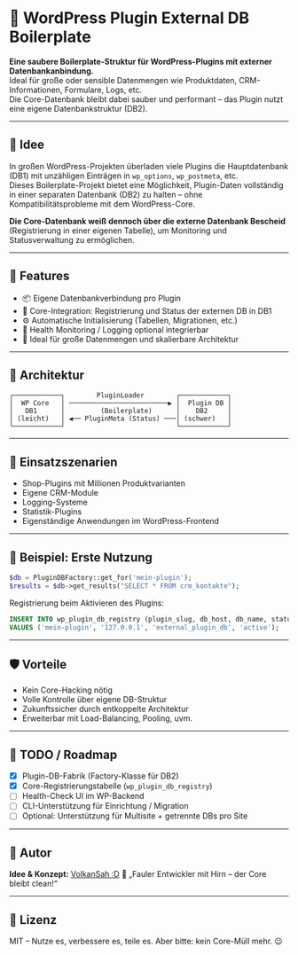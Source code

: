 # 🔌 WordPress Plugin External DB Boilerplate

**Eine saubere Boilerplate-Struktur für WordPress-Plugins mit externer Datenbankanbindung.**  
Ideal für große oder sensible Datenmengen wie Produktdaten, CRM-Informationen, Formulare, Logs, etc.  
Die Core-Datenbank bleibt dabei sauber und performant – das Plugin nutzt eine eigene Datenbankstruktur (DB2).

---

## 🧠 Idee

In großen WordPress-Projekten überladen viele Plugins die Hauptdatenbank (DB1) mit unzähligen Einträgen in `wp_options`, `wp_postmeta`, etc.  
Dieses Boilerplate-Projekt bietet eine Möglichkeit, Plugin-Daten vollständig in einer separaten Datenbank (DB2) zu halten – ohne Kompatibilitätsprobleme mit dem WordPress-Core.

**Die Core-Datenbank weiß dennoch über die externe Datenbank Bescheid** (Registrierung in einer eigenen Tabelle), um Monitoring und Statusverwaltung zu ermöglichen.

---

## 🔧 Features

- 📦 Eigene Datenbankverbindung pro Plugin
- 🔁 Core-Integration: Registrierung und Status der externen DB in DB1
- ⚙️ Automatische Initialisierung (Tabellen, Migrationen, etc.)
- 📡 Health Monitoring / Logging optional integrierbar
- 🧪 Ideal für große Datenmengen und skalierbare Architektur

---

## 📐 Architektur

```text
┌────────────┐        PluginLoader        ┌────────────┐
│  WP Core   │ ─────────────────────────▶ │  Plugin DB │
│   DB1      │         (Boilerplate)      │    DB2     │
│ (leicht)   │ ◀── PluginMeta (Status) ───│ (schwer)   │
└────────────┘                            └────────────┘
````

---

## 🚀 Einsatzszenarien

* Shop-Plugins mit Millionen Produktvarianten
* Eigene CRM-Module
* Logging-Systeme
* Statistik-Plugins
* Eigenständige Anwendungen im WordPress-Frontend

---

## 📘 Beispiel: Erste Nutzung

```php
$db = PluginDBFactory::get_for('mein-plugin');
$results = $db->get_results("SELECT * FROM crm_kontakte");
```

Registrierung beim Aktivieren des Plugins:

```sql
INSERT INTO wp_plugin_db_registry (plugin_slug, db_host, db_name, status)
VALUES ('mein-plugin', '127.0.0.1', 'external_plugin_db', 'active');
```

---

## 🛡️ Vorteile

* Kein Core-Hacking nötig
* Volle Kontrolle über eigene DB-Struktur
* Zukunftssicher durch entkoppelte Architektur
* Erweiterbar mit Load-Balancing, Pooling, uvm.

---

## 🧱 TODO / Roadmap

* [x] Plugin-DB-Fabrik (Factory-Klasse für DB2)
* [x] Core-Registrierungstabelle (`wp_plugin_db_registry`)
* [ ] Health-Check UI im WP-Backend
* [ ] CLI-Unterstützung für Einrichtung / Migration
* [ ] Optional: Unterstützung für Multisite + getrennte DBs pro Site

---

## 🤖 Autor

**Idee & Konzept:** [VolkanSah \:D](https://github.com/volkansah)
📍 „Fauler Entwickler mit Hirn – der Core bleibt clean!“

---

## 🧩 Lizenz

MIT – Nutze es, verbessere es, teile es. Aber bitte: kein Core-Müll mehr. 😉

